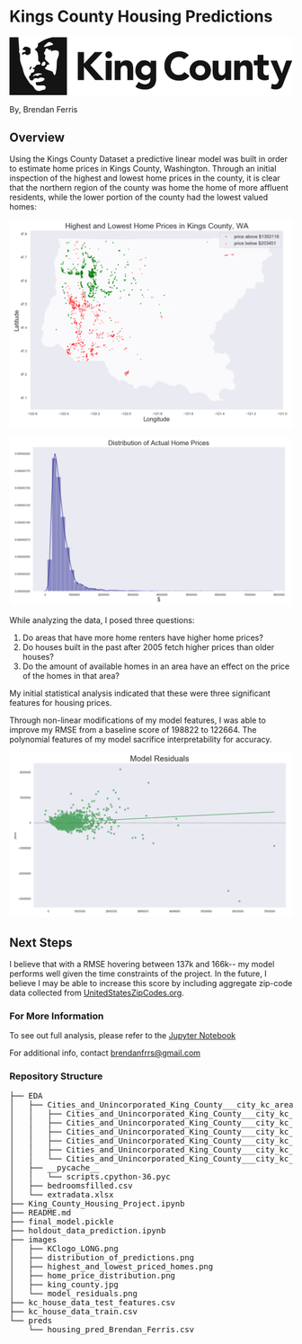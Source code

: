 # Kings County Housing Predictions

![Kings County](KClogo_LONG.png)

By, Brendan Ferris

## Overview

Using the Kings County Dataset a predictive linear model was built in order to estimate home prices in Kings County, Washington. Through an initial inspection of the highest and lowest home prices in the county, it is clear that the northern region of the county was home the home of more affluent residents, while the lower portion of the county had the lowest valued homes:

![highest and lowest priced homes](images/highest_and_lowest_priced_homes.png)


![home price distribution](images/home_price_distribution.png)


While analyzing the data, I posed three questions:

1. Do areas that have more home renters have higher home prices?
2. Do houses built in the past after 2005 fetch higher prices than older houses?
3. Do the amount of available homes in an area have an effect on the price of the homes in that area?

My initial statistical analysis indicated that these were three significant features for housing prices.

Through non-linear modifications of my model features, I was able to improve my RMSE from a baseline score of 198822 to 122664. The polynomial features of my model sacrifice interpretability for accuracy.



![model residuals](images/model_residuals.png)


## Next Steps

I believe that with a RMSE hovering between 137k and 166k-- my model performs well given the time constraints of the project. In the future, I believe I may be able to increase this score by including aggregate zip-code data collected from [UnitedStatesZipCodes.org](https://www.unitedstateszipcodes.org).


### For More Information

To see out full analysis, please refer to the [Jupyter Notebook](Kings_County_Housing_Project.ipynb)

For additional info, contact <brendanfrrs@gmail.com>

### Repository Structure
<pre>
├── EDA
│   ├── Cities_and_Unincorporated_King_County___city_kc_area-shp
│   │   ├── Cities_and_Unincorporated_King_County___city_kc_area.cpg
│   │   ├── Cities_and_Unincorporated_King_County___city_kc_area.dbf
│   │   ├── Cities_and_Unincorporated_King_County___city_kc_area.prj
│   │   ├── Cities_and_Unincorporated_King_County___city_kc_area.shp
│   │   ├── Cities_and_Unincorporated_King_County___city_kc_area.shx
│   │   └── Cities_and_Unincorporated_King_County___city_kc_area.xml
│   ├── __pycache__
│   │   └── scripts.cpython-36.pyc
│   ├── bedroomsfilled.csv
│   └── extradata.xlsx
├── King_County_Housing_Project.ipynb
├── README.md
├── final_model.pickle
├── holdout_data_prediction.ipynb
├── images
│   ├── KClogo_LONG.png
│   ├── distribution_of_predictions.png
│   ├── highest_and_lowest_priced_homes.png
│   ├── home_price_distribution.png
│   ├── king_county.jpg
│   └── model_residuals.png
├── kc_house_data_test_features.csv
├── kc_house_data_train.csv
└── preds
    └── housing_pred_Brendan_Ferris.csv<pre>
